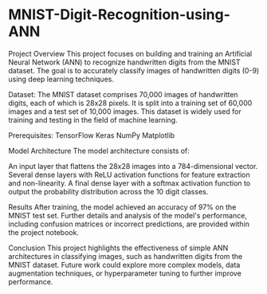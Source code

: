# MNIST-Digit-Recognition-using-ANN

Project Overview
This project focuses on building and training an Artificial Neural Network (ANN) to recognize handwritten digits from the MNIST dataset. The goal is to accurately classify images of handwritten digits (0-9) using deep learning techniques.

Dataset:
The MNIST dataset comprises 70,000 images of handwritten digits, each of which is 28x28 pixels. It is split into a training set of 60,000 images and a test set of 10,000 images. This dataset is widely used for training and testing in the field of machine learning.

Prerequisites:
TensorFlow
Keras
NumPy
Matplotlib

Model Architecture
The model architecture consists of:

An input layer that flattens the 28x28 images into a 784-dimensional vector.
Several dense layers with ReLU activation functions for feature extraction and non-linearity.
A final dense layer with a softmax activation function to output the probability distribution across the 10 digit classes.

Results
After training, the model achieved an accuracy of 97% on the MNIST test set. Further details and analysis of the model's performance, including confusion matrices or incorrect predictions, are provided within the project notebook.

Conclusion
This project highlights the effectiveness of simple ANN architectures in classifying images, such as handwritten digits from the MNIST dataset. Future work could explore more complex models, data augmentation techniques, or hyperparameter tuning to further improve performance.
